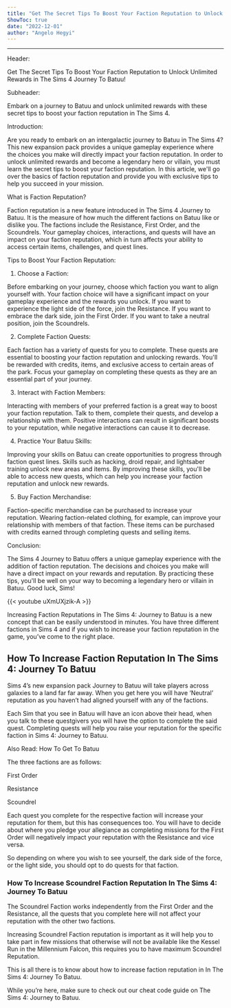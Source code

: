 ```yaml
---
title: "Get The Secret Tips To Boost Your Faction Reputation to Unlock Unlimited Rewards in The Sims 4 Journey To Batuu!"
ShowToc: true 
date: "2022-12-01"
author: "Angelo Hegyi"
---
```

*****
Header: 

Get The Secret Tips To Boost Your Faction Reputation to Unlock Unlimited Rewards in The Sims 4 Journey To Batuu!

Subheader: 

Embark on a journey to Batuu and unlock unlimited rewards with these secret tips to boost your faction reputation in The Sims 4.

Introduction: 

Are you ready to embark on an intergalactic journey to Batuu in The Sims 4? This new expansion pack provides a unique gameplay experience where the choices you make will directly impact your faction reputation. In order to unlock unlimited rewards and become a legendary hero or villain, you must learn the secret tips to boost your faction reputation. In this article, we'll go over the basics of faction reputation and provide you with exclusive tips to help you succeed in your mission.

What is Faction Reputation? 

Faction reputation is a new feature introduced in The Sims 4 Journey to Batuu. It is the measure of how much the different factions on Batuu like or dislike you. The factions include the Resistance, First Order, and the Scoundrels. Your gameplay choices, interactions, and quests will have an impact on your faction reputation, which in turn affects your ability to access certain items, challenges, and quest lines.

Tips to Boost Your Faction Reputation: 

1. Choose a Faction: 

Before embarking on your journey, choose which faction you want to align yourself with. Your faction choice will have a significant impact on your gameplay experience and the rewards you unlock. If you want to experience the light side of the force, join the Resistance. If you want to embrace the dark side, join the First Order. If you want to take a neutral position, join the Scoundrels.

2. Complete Faction Quests: 

Each faction has a variety of quests for you to complete. These quests are essential to boosting your faction reputation and unlocking rewards. You'll be rewarded with credits, items, and exclusive access to certain areas of the park. Focus your gameplay on completing these quests as they are an essential part of your journey.

3. Interact with Faction Members: 

Interacting with members of your preferred faction is a great way to boost your faction reputation. Talk to them, complete their quests, and develop a relationship with them. Positive interactions can result in significant boosts to your reputation, while negative interactions can cause it to decrease.

4. Practice Your Batuu Skills: 

Improving your skills on Batuu can create opportunities to progress through faction quest lines. Skills such as hacking, droid repair, and lightsaber training unlock new areas and items. By improving these skills, you'll be able to access new quests, which can help you increase your faction reputation and unlock new rewards.

5. Buy Faction Merchandise: 

Faction-specific merchandise can be purchased to increase your reputation. Wearing faction-related clothing, for example, can improve your relationship with members of that faction. These items can be purchased with credits earned through completing quests and selling items.

Conclusion: 

The Sims 4 Journey to Batuu offers a unique gameplay experience with the addition of faction reputation. The decisions and choices you make will have a direct impact on your rewards and reputation. By practicing these tips, you'll be well on your way to becoming a legendary hero or villain in Batuu. Good luck, Sims!

{{< youtube uXmUXjzik-A >}} 



Increasing Faction Reputations in The Sims 4: Journey to Batuu is a new concept that can be easily understood in minutes. You have three different factions in Sims 4 and if you wish to increase your faction reputation in the game, you’ve come to the right place.
 
## How To Increase Faction Reputation In The Sims 4: Journey To Batuu
 
Sims 4’s new expansion pack Journey to Batuu will take players across galaxies to a land far far away. When you get here you will have ‘Neutral’ reputation as you haven’t had aligned yourself with any of the factions.
 
Each Sim that you see in Batuu will have an icon above their head, when you talk to these questgivers you will have the option to complete the said quest. Completing quests will help you raise your reputation for the specific faction in Sims 4: Journey to Batuu.
 
Also Read: How To Get To Batuu
 
The three factions are as follows:
 
First Order
 
Resistance
 
Scoundrel
 
Each quest you complete for the respective faction will increase your reputation for them, but this has consequences too. You will have to decide about where you pledge your allegiance as completing missions for the First Order will negatively impact your reputation with the Resistance and vice versa.
 
So depending on where you wish to see yourself, the dark side of the force, or the light side, you should opt to do quests for that faction.
 
### How To Increase Scoundrel Faction Reputation In The Sims 4: Journey To Batuu
 
The Scoundrel Faction works independently from the First Order and the Resistance, all the quests that you complete here will not affect your reputation with the other two factions.
 
Increasing Scoundrel Faction reputation is important as it will help you to take part in few missions that otherwise will not be available like the Kessel Run in the Millennium Falcon, this requires you to have maximum Scoundrel Reputation.
 
This is all there is to know about how to increase faction reputation in In The Sims 4: Journey To Batuu.
 
While you’re here, make sure to check out our cheat code guide on The Sims 4: Journey to Batuu.





